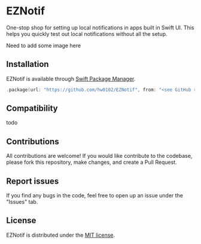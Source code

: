 # EZNotif
One-stop shop for setting up local notifications in apps built in Swift UI. This helps you quickly test out local notifications without all the setup.

Need to add some image here

## Installation
EZNotif is available through [Swift Package Manager](https://swift.org/package-manager).

```swift
.package(url: "https://github.com/hw0102/EZNotif", from: "<see GitHub releases>")
```

## Compatibility
todo

## Contributions
All contributions are welcome! If you would like contribute to the codebase, please fork this repository, make changes, and create a Pull Request.

## Report issues
If you find any bugs in the code, feel free to open up an issue under the "Issues" tab.

## License
EZNotif is distributed under the [MIT license](https://github.com/hw0102/EZNotif/blob/main/LICENSE).
